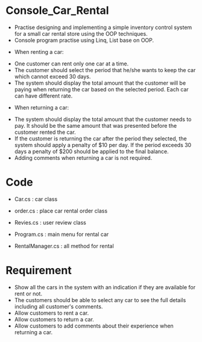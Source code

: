 # Console_Car_Rental
- Practise designing and implementing a simple inventory control system for a small car rental store using the OOP techniques.
- Console program practise using Linq, List base on OOP.

* When renting a car:
- One customer can rent only one car at a time.
- The customer should select the period that he/she wants to keep the car which cannot exceed 30 days.
- The system should display the total amount that the customer will be paying when returning the car based on the selected period. Each car can have different rate.

* When returning a car:
- The system should display the total amount that the customer needs to pay. It should be the same amount that was presented before the customer rented the car.
- If the customer is returning the car after the period they selected, the system should apply a penalty of $10 per day. If the period exceeds 30 days a penalty of $200 should be applied to the final balance.
- Adding comments when returning a car is not required.


# Code
- Car.cs :  car class 
- order.cs :  place car rental order class
- Revies.cs : user review class 
 
- Program.cs : main menu for rental car 
- RentalManager.cs : all method for rental 


# Requirement 
- Show all the cars in the system with an indication if they are available for rent or not.
- The customers should be able to select any car to see the full details including all customer's comments.
- Allow customers to rent a car. 
- Allow customers to return a car. 
- Allow customers to add comments about their experience when returning a car.